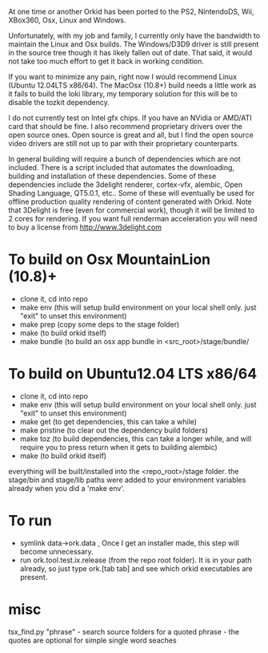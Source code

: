 At one time or another Orkid has been ported to the PS2, NintendoDS, Wii, XBox360, Osx, Linux and Windows.

Unfortunately, with my job and family, I currently only have the bandwidth to maintain the Linux and Osx builds.
The Windows/D3D9 driver is still present in the source tree though it has likely fallen out of date. That said, it would not take too much effort to get it back in working condition.

If you want to minimize any pain, right now I would recommend Linux (Ubuntu 12.04LTS x86/64). The MacOsx (10.8+) build needs a little work as it fails to build the loki library, my temporary solution for this will be to disable the tozkit dependency.

I do not currently test on Intel gfx chips. If you have an NVidia or AMD/ATI card that should be fine. I also recommend proprietary drivers over the open source ones. Open source is great and all, but I find the open source video drivers are still not up to par with their proprietary counterparts.

In general building will require a bunch of dependencies which are not included. There is a script included that automates the downloading, building and installation of these dependencies. Some of these dependencies include the 3delight renderer, cortex-vfx, alembic, Open Shading Language, QT5.0.1, etc.. Some of these will eventually be used for offline production quality rendering of content generated with Orkid. Note that 3Delight is free (even for commercial work), though it will be limited to 2 cores for rendering. If you want full renderman acceleration you will need to buy a license from http://www.3delight.com

To build on Osx MountainLion (10.8)+
==================================
* clone it, cd into repo 
* make env (this will setup build environment on your local shell only. just "exit" to unset this environment)
* make prep (copy some deps to the stage folder)
* make (to build orkid itself)
* make bundle (to build an osx app bundle in <src_root>/stage/bundle/

To build on Ubuntu12.04 LTS x86/64
==================================
* clone it, cd into repo 
* make env (this will setup build environment on your local shell only. just "exit" to unset this environment)
* make get (to get dependencies, this can take a while)
* make pristine (to clear out the dependency build folders)
* make toz (to build dependencies, this can take a longer while, and will require you to press return when it gets to building alembic)
* make (to build orkid itself)

everything will be built/installed into the <repo_root>/stage folder.
the stage/bin and stage/lib paths were added to your environment variables already when you did a 'make env'.

To run
======
* symlink data->ork.data , Once I get an installer made, this step will become unnecessary. 
* run ork.tool.test.ix.release (from the repo root folder). It is in your path already, so just type ork.[tab tab] and see which orkid executables are present.

misc
=====
tsx_find.py "phrase" - search source folders for a quoted phrase - the quotes are optional for simple single word seaches




